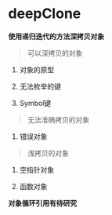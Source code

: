 # deepClone
**使用递归迭代的方法深拷贝对象**

> 可以深拷贝的对象
1. 对象的原型

2. 无法枚举的键

3. Symbol键

> 无法准确拷贝的对象
1. 错误对象

> 浅拷贝的对象
1. 空指针对象

2. 函数对象

**对象循环引用有待研究**